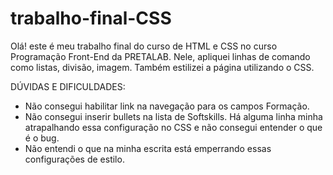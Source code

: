 # trabalho-final-CSS
Olá! este é meu trabalho final do curso de HTML e CSS no curso Programação Front-End da PRETALAB. 
Nele, apliquei linhas de comando como listas, divisão, imagem. 
Também estilizei a página utilizando o CSS.

DÚVIDAS E DIFICULDADES:
- Não consegui habilitar link na navegação para os campos Formação.
- Não consegui inserir bullets na lista de Softskills. Há alguma linha minha atrapalhando essa configuração no CSS e não consegui entender o que é o bug.
- Não entendi o que na minha escrita está emperrando essas configurações de estilo.






































